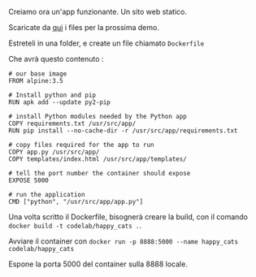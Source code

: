 Creiamo ora un'app funzionante. Un sito web statico.

Scaricate da [qui](https://goo.gl/phSvX6) i files per la prossima demo.

Estreteli in una folder, e create un file chiamato `Dockerfile`

Che avrà questo contenuto :

```
# our base image
FROM alpine:3.5

# Install python and pip
RUN apk add --update py2-pip

# install Python modules needed by the Python app
COPY requirements.txt /usr/src/app/
RUN pip install --no-cache-dir -r /usr/src/app/requirements.txt

# copy files required for the app to run
COPY app.py /usr/src/app/
COPY templates/index.html /usr/src/app/templates/

# tell the port number the container should expose
EXPOSE 5000

# run the application
CMD ["python", "/usr/src/app/app.py"]
```
Una volta scritto il Dockerfile, bisognerà creare la build, con il comando `docker build -t codelab/happy_cats .`.

Avviare il container con `docker run -p 8888:5000 --name happy_cats codelab/happy_cats`

Espone la porta 5000 del container sulla 8888 locale.



